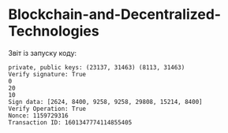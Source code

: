 # Blockchain-and-Decentralized-Technologies

Звіт із запуску коду:
```
private, public keys: (23137, 31463) (8113, 31463)
Verify signature: True
0
20
10
Sign data: [2624, 8400, 9258, 9258, 29808, 15214, 8400]
Verify Operation: True
Nonce: 1159729316
Transaction ID: 1601347774114855405
```
